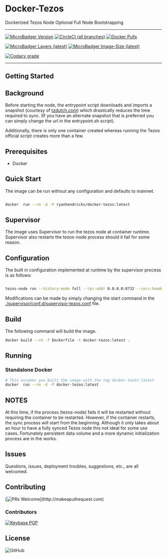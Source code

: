 # Docker-Tezos

Dockerized Tezos Node
Optional Full Node Bootstrapping

---

[![MicroBadger Version](https://images.microbadger.com/badges/version/ryanhendricks/docker-tezos.svg)](https://microbadger.com/images/ryanhendricks/docker-tezos)
[![CircleCI (all branches)](https://img.shields.io/circleci/project/github/RyanHendricks/docker-tezos.svg?label=build&logo=circleci&logoColor=white)](https://circleci.com/gh/RyanHendricks/docker-tezos)
[![Docker Pulls](https://img.shields.io/docker/pulls/ryanhendricks/docker-tezos.svg?logo=docker&logoColor=white)](https://hub.docker.com/r/ryanhendricks/docker-tezos)

[![MicroBadger Layers (latest)](https://img.shields.io/microbadger/layers/ryanhendricks/docker-tezos/latest.svg?logo=docker&logoColor=white)](https://microbadger.com/images/ryanhendricks/docker-tezos)
[![MicroBadger Image-Size (latest)](https://img.shields.io/microbadger/image-size/ryanhendricks/docker-tezos:latest.svg?logo=docker&logoColor=white)](https://microbadger.com/images/ryanhendricks/docker-tezos)

[![Codacy grade](https://img.shields.io/codacy/grade/c35da045d95b4f07b09948d19bacaa47.svg?logo=codacy)](https://www.codacy.com?utm_source=github.com&amp;utm_medium=referral&amp;utm_content=RyanHendricks/docker-tezos&amp;utm_campaign=Badge_Grade)

---

## Getting Started



## Background

Before starting the node, the entrypoint script downloads and imports a snapshot (courtesy of [tzdutch.com](tzdutch.com)) which drastically reduces the time required to sync. (If you have an alternate snapshot that is preferred you can simply change the url in the entrypoint.sh script).

Additionally, there is only one container created whereas running the Tezos official script creates more than a few.

## Prerequisites

- Docker

## Quick Start

The image can be run without any configuration and defaults to mainnet.

```bash

docker  run --rm -d -P ryanhendricks/docker-tezos:latest

```

## Supervisor

The image uses Supervisor to run the tezos node at container runtime. Supervisor also restarts the tezos-node process should it fail for some reason.

## Configuration

The built in configuration implemented at runtime by the supervisor process is as follows:

```sh

tezos-node run --history-mode full --rpc-addr 0.0.0.0:8732 --cors-header='content-type' --cors-origin='*'

```

Modifications can be made by simply changing the start command in the [./supervisor/conf.d/supervisor-tezos.conf](./supervisor/conf.d/supervisor-tezos.conf) file.

## Build

The following command will build the image.

```bash
docker build --rm -f Dockerfile -t docker-tezos:latest .
```

## Running

### Standalone Docker

```bash
# This assumes you built the image with the tag docker-tezos:latest
docker  run --rm -d -P docker-tezos:latest

```

## NOTES

At this time, if the process (tezos-node) fails it will be restarted without requiring the container to be restarted. However, if the container restarts, the sync process will start from the beginning. Although it only takes about an hour to have a fully synced Tezos node this not ideal for some use cases. Fortunately persistent data volume and a more dynamic initialization process are in the works.

## Issues

Questions, issues, deployment troubles, suggestions, etc., are all welcomed.

## Contributing

[![PRs Welcome](https://img.shields.io/badge/PRs-welcome-brightgreen.svg?)](http://makeapullrequest.com)

### Contributors

[![Keybase PGP](https://img.shields.io/keybase/pgp/ryanhendricks.svg?label=keybase&logo=keybase&logoColor=white)](https://keybase.io/ryanhendricks)

## License

![GitHub](https://img.shields.io/github/license/ryanhendricks/docker-tezos.svg)
